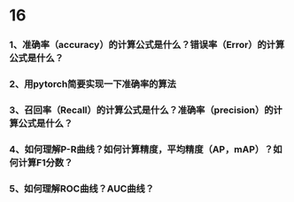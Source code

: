# 16
### 1、准确率（accuracy）的计算公式是什么？错误率（Error）的计算公式是什么？
### 2、用pytorch简要实现一下准确率的算法
### 3、召回率（Recall）的计算公式是什么？准确率（precision）的计算公式是什么？
### 4、如何理解P-R曲线？如何计算精度，平均精度（AP，mAP）？如何计算F1分数？
### 5、如何理解ROC曲线？AUC曲线？
